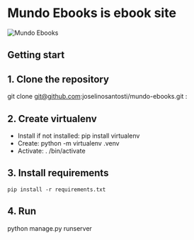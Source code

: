 # Mundo Ebooks is ebook site
![Mundo Ebooks](https://github.com/joselinosantosti/mundo-ebooks/blob/main/mundo-ebooks.png)

## Getting start

## 1. Clone the repository
git clone git@github.com:joselinosantosti/mundo-ebooks.git :<br>

## 2. Create virtualenv
* Install if not installed: pip install virtualenv <br>
* Create: python -m virtualenv .venv
* Activate: . /bin/activate

## 3. Install requirements
`pip install -r requirements.txt`

## 4. Run
python manage.py runserver

